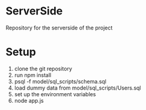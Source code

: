 # ServerSide
Repository for the serverside of the project
# Setup
1. clone the git repository
2. run npm install
3. psql -f model/sql_scripts/schema.sql
4. load dummy data from model/sql_scripts/Users.sql
4. set up the environment variables
5. node app.js